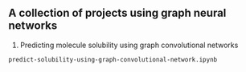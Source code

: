## A collection of projects using graph neural networks 

1. Predicting molecule solubility using graph convolutional networks
```
predict-solubility-using-graph-convolutional-network.ipynb
```